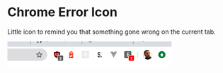 # Chrome Error Icon

Little icon to remind you that something gone wrong on the current tab.

![Preview](error_preview.png)
